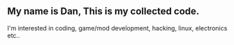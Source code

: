 ## My name is Dan, This is my collected code.
I'm interested in coding, game/mod development, hacking, linux, electronics etc..

